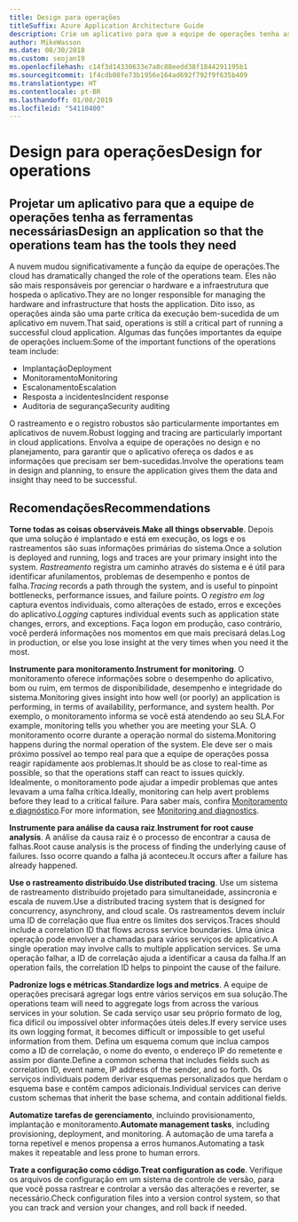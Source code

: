 ```yaml
---
title: Design para operações
titleSuffix: Azure Application Architecture Guide
description: Crie um aplicativo para que a equipe de operações tenha as ferramentas necessárias.
author: MikeWasson
ms.date: 08/30/2018
ms.custom: seojan19
ms.openlocfilehash: c14f3d14330633e7a8c88eedd38f1844291195b1
ms.sourcegitcommit: 1f4cdb08fe73b1956e164ad692f792f9f635b409
ms.translationtype: HT
ms.contentlocale: pt-BR
ms.lasthandoff: 01/08/2019
ms.locfileid: "54110400"
---
```

# <a name="design-for-operations"></a><span data-ttu-id="5c02e-103">Design para operações</span><span class="sxs-lookup"><span data-stu-id="5c02e-103">Design for operations</span></span>

## <a name="design-an-application-so-that-the-operations-team-has-the-tools-they-need"></a><span data-ttu-id="5c02e-104">Projetar um aplicativo para que a equipe de operações tenha as ferramentas necessárias</span><span class="sxs-lookup"><span data-stu-id="5c02e-104">Design an application so that the operations team has the tools they need</span></span>

<span data-ttu-id="5c02e-105">A nuvem mudou significativamente a função da equipe de operações.</span><span class="sxs-lookup"><span data-stu-id="5c02e-105">The cloud has dramatically changed the role of the operations team.</span></span> <span data-ttu-id="5c02e-106">Eles não são mais responsáveis por gerenciar o hardware e a infraestrutura que hospeda o aplicativo.</span><span class="sxs-lookup"><span data-stu-id="5c02e-106">They are no longer responsible for managing the hardware and infrastructure that hosts the application.</span></span>  <span data-ttu-id="5c02e-107">Dito isso, as operações ainda são uma parte crítica da execução bem-sucedida de um aplicativo em nuvem.</span><span class="sxs-lookup"><span data-stu-id="5c02e-107">That said, operations is still a critical part of running a successful cloud application.</span></span> <span data-ttu-id="5c02e-108">Algumas das funções importantes da equipe de operações incluem:</span><span class="sxs-lookup"><span data-stu-id="5c02e-108">Some of the important functions of the operations team include:</span></span>

- <span data-ttu-id="5c02e-109">Implantação</span><span class="sxs-lookup"><span data-stu-id="5c02e-109">Deployment</span></span>
- <span data-ttu-id="5c02e-110">Monitoramento</span><span class="sxs-lookup"><span data-stu-id="5c02e-110">Monitoring</span></span>
- <span data-ttu-id="5c02e-111">Escalonamento</span><span class="sxs-lookup"><span data-stu-id="5c02e-111">Escalation</span></span>
- <span data-ttu-id="5c02e-112">Resposta a incidentes</span><span class="sxs-lookup"><span data-stu-id="5c02e-112">Incident response</span></span>
- <span data-ttu-id="5c02e-113">Auditoria de segurança</span><span class="sxs-lookup"><span data-stu-id="5c02e-113">Security auditing</span></span>

<span data-ttu-id="5c02e-114">O rastreamento e o registro robustos são particularmente importantes em aplicativos de nuvem.</span><span class="sxs-lookup"><span data-stu-id="5c02e-114">Robust logging and tracing are particularly important in cloud applications.</span></span> <span data-ttu-id="5c02e-115">Envolva a equipe de operações no design e no planejamento, para garantir que o aplicativo ofereça os dados e as informações que precisam ser bem-sucedidas.</span><span class="sxs-lookup"><span data-stu-id="5c02e-115">Involve the operations team in design and planning, to ensure the application gives them the data and insight thay need to be successful.</span></span>  <!-- to do: Link to DevOps checklist -->

## <a name="recommendations"></a><span data-ttu-id="5c02e-116">Recomendações</span><span class="sxs-lookup"><span data-stu-id="5c02e-116">Recommendations</span></span>

<span data-ttu-id="5c02e-117">**Torne todas as coisas observáveis**.</span><span class="sxs-lookup"><span data-stu-id="5c02e-117">**Make all things observable**.</span></span> <span data-ttu-id="5c02e-118">Depois que uma solução é implantado e está em execução, os logs e os rastreamentos são suas informações primárias do sistema.</span><span class="sxs-lookup"><span data-stu-id="5c02e-118">Once a solution is deployed and running, logs and traces are your primary insight into the system.</span></span> <span data-ttu-id="5c02e-119">*Rastreamento* registra um caminho através do sistema e é útil para identificar afunilamentos, problemas de desempenho e pontos de falha.</span><span class="sxs-lookup"><span data-stu-id="5c02e-119">*Tracing* records a path through the system, and is useful to pinpoint bottlenecks, performance issues, and failure points.</span></span> <span data-ttu-id="5c02e-120">O *registro em log* captura eventos individuais, como alterações de estado, erros e exceções do aplicativo.</span><span class="sxs-lookup"><span data-stu-id="5c02e-120">*Logging* captures individual events such as application state changes, errors, and exceptions.</span></span> <span data-ttu-id="5c02e-121">Faça logon em produção, caso contrário, você perderá informações nos momentos em que mais precisará delas.</span><span class="sxs-lookup"><span data-stu-id="5c02e-121">Log in production, or else you lose insight at the very times when you need it the most.</span></span>

<span data-ttu-id="5c02e-122">**Instrumente para monitoramento**.</span><span class="sxs-lookup"><span data-stu-id="5c02e-122">**Instrument for monitoring**.</span></span> <span data-ttu-id="5c02e-123">O monitoramento oferece informações sobre o desempenho do aplicativo, bom ou ruim, em termos de disponibilidade, desempenho e integridade do sistema.</span><span class="sxs-lookup"><span data-stu-id="5c02e-123">Monitoring gives insight into how well (or poorly) an application is performing, in terms of availability, performance, and system health.</span></span> <span data-ttu-id="5c02e-124">Por exemplo, o monitoramento informa se você está atendendo ao seu SLA.</span><span class="sxs-lookup"><span data-stu-id="5c02e-124">For example, monitoring tells you whether you are meeting your SLA.</span></span> <span data-ttu-id="5c02e-125">O monitoramento ocorre durante a operação normal do sistema.</span><span class="sxs-lookup"><span data-stu-id="5c02e-125">Monitoring happens during the normal operation of the system.</span></span> <span data-ttu-id="5c02e-126">Ele deve ser o mais próximo possível ao tempo real para que a equipe de operações possa reagir rapidamente aos problemas.</span><span class="sxs-lookup"><span data-stu-id="5c02e-126">It should be as close to real-time as possible, so that the operations staff can react to issues quickly.</span></span> <span data-ttu-id="5c02e-127">Idealmente, o monitoramento pode ajudar a impedir problemas que antes levavam a uma falha crítica.</span><span class="sxs-lookup"><span data-stu-id="5c02e-127">Ideally, monitoring can help avert problems before they lead to a critical failure.</span></span> <span data-ttu-id="5c02e-128">Para saber mais, confira [Monitoramento e diagnóstico][monitoring].</span><span class="sxs-lookup"><span data-stu-id="5c02e-128">For more information, see [Monitoring and diagnostics][monitoring].</span></span>

<span data-ttu-id="5c02e-129">**Instrumente para análise da causa raiz**.</span><span class="sxs-lookup"><span data-stu-id="5c02e-129">**Instrument for root cause analysis**.</span></span> <span data-ttu-id="5c02e-130">A análise da causa raiz é o processo de encontrar a causa de falhas.</span><span class="sxs-lookup"><span data-stu-id="5c02e-130">Root cause analysis is the process of finding the underlying cause of failures.</span></span> <span data-ttu-id="5c02e-131">Isso ocorre quando a falha já aconteceu.</span><span class="sxs-lookup"><span data-stu-id="5c02e-131">It occurs after a failure has already happened.</span></span>

<span data-ttu-id="5c02e-132">**Use o rastreamento distribuído**.</span><span class="sxs-lookup"><span data-stu-id="5c02e-132">**Use distributed tracing**.</span></span> <span data-ttu-id="5c02e-133">Use um sistema de rastreamento distribuído projetado para simultaneidade, assincronia e escala de nuvem.</span><span class="sxs-lookup"><span data-stu-id="5c02e-133">Use a distributed tracing system that is designed for concurrency, asynchrony, and cloud scale.</span></span> <span data-ttu-id="5c02e-134">Os rastreamentos devem incluir uma ID de correlação que flua entre os limites dos serviços.</span><span class="sxs-lookup"><span data-stu-id="5c02e-134">Traces should include a correlation ID that flows across service boundaries.</span></span> <span data-ttu-id="5c02e-135">Uma única operação pode envolver a chamadas para vários serviços de aplicativo.</span><span class="sxs-lookup"><span data-stu-id="5c02e-135">A single operation may involve calls to multiple application services.</span></span> <span data-ttu-id="5c02e-136">Se uma operação falhar, a ID de correlação ajuda a identificar a causa da falha.</span><span class="sxs-lookup"><span data-stu-id="5c02e-136">If an operation fails, the correlation ID helps to pinpoint the cause of the failure.</span></span>

<span data-ttu-id="5c02e-137">**Padronize logs e métricas**.</span><span class="sxs-lookup"><span data-stu-id="5c02e-137">**Standardize logs and metrics**.</span></span> <span data-ttu-id="5c02e-138">A equipe de operações precisará agregar logs entre vários serviços em sua solução.</span><span class="sxs-lookup"><span data-stu-id="5c02e-138">The operations team will need to aggregate logs from across the various services in your solution.</span></span> <span data-ttu-id="5c02e-139">Se cada serviço usar seu próprio formato de log, fica difícil ou impossível obter informações úteis deles.</span><span class="sxs-lookup"><span data-stu-id="5c02e-139">If every service uses its own logging format, it becomes difficult or impossible to get useful information from them.</span></span> <span data-ttu-id="5c02e-140">Defina um esquema comum que inclua campos como a ID de correlação, o nome do evento, o endereço IP do remetente e assim por diante.</span><span class="sxs-lookup"><span data-stu-id="5c02e-140">Define a common schema that includes fields such as correlation ID, event name, IP address of the sender, and so forth.</span></span> <span data-ttu-id="5c02e-141">Os serviços individuais podem derivar esquemas personalizados que herdam o esquema base e contêm campos adicionais.</span><span class="sxs-lookup"><span data-stu-id="5c02e-141">Individual services can derive custom schemas that inherit the base schema, and contain additional fields.</span></span>

<span data-ttu-id="5c02e-142">**Automatize tarefas de gerenciamento**, incluindo provisionamento, implantação e monitoramento.</span><span class="sxs-lookup"><span data-stu-id="5c02e-142">**Automate management tasks**, including provisioning, deployment, and monitoring.</span></span> <span data-ttu-id="5c02e-143">A automação de uma tarefa a torna repetível e menos propensa a erros humanos.</span><span class="sxs-lookup"><span data-stu-id="5c02e-143">Automating a task makes it repeatable and less prone to human errors.</span></span>

<span data-ttu-id="5c02e-144">**Trate a configuração como código**.</span><span class="sxs-lookup"><span data-stu-id="5c02e-144">**Treat configuration as code**.</span></span> <span data-ttu-id="5c02e-145">Verifique os arquivos de configuração em um sistema de controle de versão, para que você possa rastrear e controlar a versão das alterações e reverter, se necessário.</span><span class="sxs-lookup"><span data-stu-id="5c02e-145">Check configuration files into a version control system, so that you can track and version your changes, and roll back if needed.</span></span>

<!-- links -->

[monitoring]: ../../best-practices/monitoring.md
